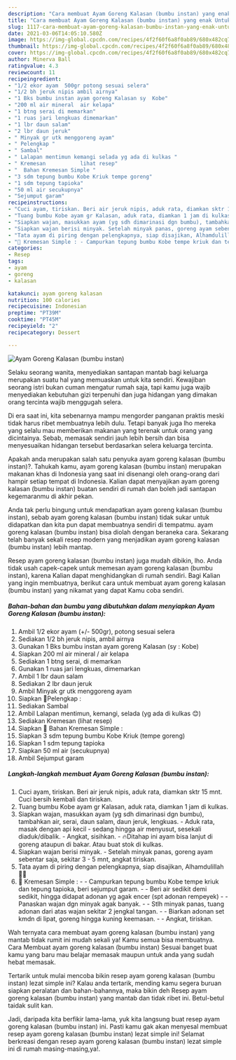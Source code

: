```yaml
---
description: "Cara membuat Ayam Goreng Kalasan (bumbu instan) yang enak Untuk Jualan"
title: "Cara membuat Ayam Goreng Kalasan (bumbu instan) yang enak Untuk Jualan"
slug: 1117-cara-membuat-ayam-goreng-kalasan-bumbu-instan-yang-enak-untuk-jualan
date: 2021-03-06T14:05:10.580Z
image: https://img-global.cpcdn.com/recipes/4f2f60f6a8f0ab89/680x482cq70/ayam-goreng-kalasan-bumbu-instan-foto-resep-utama.jpg
thumbnail: https://img-global.cpcdn.com/recipes/4f2f60f6a8f0ab89/680x482cq70/ayam-goreng-kalasan-bumbu-instan-foto-resep-utama.jpg
cover: https://img-global.cpcdn.com/recipes/4f2f60f6a8f0ab89/680x482cq70/ayam-goreng-kalasan-bumbu-instan-foto-resep-utama.jpg
author: Minerva Ball
ratingvalue: 4.3
reviewcount: 11
recipeingredient:
- "1/2 ekor ayam  500gr potong sesuai selera"
- "1/2 bh jeruk nipis ambil airnya"
- "1 Bks bumbu instan ayam goreng Kalasan sy  Kobe"
- "200 ml air mineral  air kelapa"
- "1 btng serai di memarkan"
- "1 ruas jari lengkuas dimemarkan"
- "1 lbr daun salam"
- "2 lbr daun jeruk"
- " Minyak gr utk menggoreng ayam"
- " Pelengkap "
- " Sambal"
- " Lalapan mentimun kemangi selada yg ada di kulkas "
- " Kremesan           lihat resep"
- "  Bahan Kremesan Simple "
- "3 sdm tepung bumbu Kobe Kriuk tempe goreng"
- "1 sdm tepung tapioka"
- "50 ml air secukupnya"
- "Sejumput garam"
recipeinstructions:
- "Cuci ayam, tiriskan. Beri air jeruk nipis, aduk rata, diamkan sktr 15 mnt. Cuci bersih kembali dan tiriskan."
- "Tuang bumbu Kobe ayam gr Kalasan, aduk rata, diamkan 1 jam di kulkas."
- "Siapkan wajan, masukkan ayam (yg sdh dimarinasi dgn bumbu), tambahkan air, serai, daun salam, daun jeruk, lengkuas.  Aduk rata, masak dengan api kecil - sedang hingga air menyusut, sesekali diaduk/dibalik. Angkat, sisihkan. 🔥Ditahap ini ayam bisa lanjut di goreng ataupun di bakar. Atau buat stok di kulkas."
- "Siapkan wajan berisi minyak. Setelah minyak panas, goreng ayam sebentar saja, sekitar 3 - 5 mnt, angkat tiriskan."
- "Tata ayam di piring dengan pelengkapnya, siap disajikan, Alhamdulillah 🙏😋"
- "🔼 Kremesan Simple : - Campurkan tepung bumbu Kobe tempe kriuk dan tepung tapioka, beri sejumput garam. - Beri air sedikit demi sedikit, hingga didapat adonan yg agak encer (spt adonan rempeyek) - Panaskan wajan dgn minyak agak banyak.  - Stlh minyak panas, tuang adonan dari atas wajan sekitar 2 jengkal tangan.  - Biarkan adonan set kmdn di lipat, goreng hingga kuning keemasan. - Angkat, tiriskan."
categories:
- Resep
tags:
- ayam
- goreng
- kalasan

katakunci: ayam goreng kalasan 
nutrition: 100 calories
recipecuisine: Indonesian
preptime: "PT39M"
cooktime: "PT45M"
recipeyield: "2"
recipecategory: Dessert

---
```



![Ayam Goreng Kalasan (bumbu instan)](https://img-global.cpcdn.com/recipes/4f2f60f6a8f0ab89/680x482cq70/ayam-goreng-kalasan-bumbu-instan-foto-resep-utama.jpg)

Selaku seorang wanita, menyediakan santapan mantab bagi keluarga merupakan suatu hal yang memuaskan untuk kita sendiri. Kewajiban seorang istri bukan cuman mengatur rumah saja, tapi kamu juga wajib menyediakan kebutuhan gizi terpenuhi dan juga hidangan yang dimakan orang tercinta wajib menggugah selera.

Di era  saat ini, kita sebenarnya mampu mengorder panganan praktis meski tidak harus ribet membuatnya lebih dulu. Tetapi banyak juga lho mereka yang selalu mau memberikan makanan yang terenak untuk orang yang dicintainya. Sebab, memasak sendiri jauh lebih bersih dan bisa menyesuaikan hidangan tersebut berdasarkan selera keluarga tercinta. 



Apakah anda merupakan salah satu penyuka ayam goreng kalasan (bumbu instan)?. Tahukah kamu, ayam goreng kalasan (bumbu instan) merupakan makanan khas di Indonesia yang saat ini disenangi oleh orang-orang dari hampir setiap tempat di Indonesia. Kalian dapat menyajikan ayam goreng kalasan (bumbu instan) buatan sendiri di rumah dan boleh jadi santapan kegemaranmu di akhir pekan.

Anda tak perlu bingung untuk mendapatkan ayam goreng kalasan (bumbu instan), sebab ayam goreng kalasan (bumbu instan) tidak sukar untuk didapatkan dan kita pun dapat membuatnya sendiri di tempatmu. ayam goreng kalasan (bumbu instan) bisa diolah dengan beraneka cara. Sekarang telah banyak sekali resep modern yang menjadikan ayam goreng kalasan (bumbu instan) lebih mantap.

Resep ayam goreng kalasan (bumbu instan) juga mudah dibikin, lho. Anda tidak usah capek-capek untuk memesan ayam goreng kalasan (bumbu instan), karena Kalian dapat menghidangkan di rumah sendiri. Bagi Kalian yang ingin membuatnya, berikut cara untuk membuat ayam goreng kalasan (bumbu instan) yang nikamat yang dapat Kamu coba sendiri.

<!--inarticleads1-->

##### Bahan-bahan dan bumbu yang dibutuhkan dalam menyiapkan Ayam Goreng Kalasan (bumbu instan):

1. Ambil 1/2 ekor ayam (+/- 500gr), potong sesuai selera
1. Sediakan 1/2 bh jeruk nipis, ambil airnya
1. Gunakan 1 Bks bumbu instan ayam goreng Kalasan (sy : Kobe)
1. Siapkan 200 ml air mineral / air kelapa
1. Sediakan 1 btng serai, di memarkan
1. Gunakan 1 ruas jari lengkuas, dimemarkan
1. Ambil 1 lbr daun salam
1. Sediakan 2 lbr daun jeruk
1. Ambil  Minyak gr utk menggoreng ayam
1. Siapkan  🌠Pelengkap :
1. Sediakan  Sambal
1. Ambil  Lalapan mentimun, kemangi, selada (yg ada di kulkas 😊)
1. Sediakan  Kremesan           (lihat resep)
1. Siapkan  🌠 Bahan Kremesan Simple :
1. Siapkan 3 sdm tepung bumbu Kobe Kriuk (tempe goreng)
1. Siapkan 1 sdm tepung tapioka
1. Siapkan 50 ml air (secukupnya)
1. Ambil Sejumput garam




<!--inarticleads2-->

##### Langkah-langkah membuat Ayam Goreng Kalasan (bumbu instan):

1. Cuci ayam, tiriskan. Beri air jeruk nipis, aduk rata, diamkan sktr 15 mnt. Cuci bersih kembali dan tiriskan.
1. Tuang bumbu Kobe ayam gr Kalasan, aduk rata, diamkan 1 jam di kulkas.
1. Siapkan wajan, masukkan ayam (yg sdh dimarinasi dgn bumbu), tambahkan air, serai, daun salam, daun jeruk, lengkuas.  - Aduk rata, masak dengan api kecil - sedang hingga air menyusut, sesekali diaduk/dibalik. - Angkat, sisihkan. - 🔥Ditahap ini ayam bisa lanjut di goreng ataupun di bakar. Atau buat stok di kulkas.
1. Siapkan wajan berisi minyak. - Setelah minyak panas, goreng ayam sebentar saja, sekitar 3 - 5 mnt, angkat tiriskan.
1. Tata ayam di piring dengan pelengkapnya, siap disajikan, Alhamdulillah 🙏😋
1. 🔼 Kremesan Simple : - - Campurkan tepung bumbu Kobe tempe kriuk dan tepung tapioka, beri sejumput garam. - - Beri air sedikit demi sedikit, hingga didapat adonan yg agak encer (spt adonan rempeyek) - - Panaskan wajan dgn minyak agak banyak.  - - Stlh minyak panas, tuang adonan dari atas wajan sekitar 2 jengkal tangan.  - - Biarkan adonan set kmdn di lipat, goreng hingga kuning keemasan. - - Angkat, tiriskan.




Wah ternyata cara membuat ayam goreng kalasan (bumbu instan) yang mantab tidak rumit ini mudah sekali ya! Kamu semua bisa membuatnya. Cara Membuat ayam goreng kalasan (bumbu instan) Sesuai banget buat kamu yang baru mau belajar memasak maupun untuk anda yang sudah hebat memasak.

Tertarik untuk mulai mencoba bikin resep ayam goreng kalasan (bumbu instan) lezat simple ini? Kalau anda tertarik, mending kamu segera buruan siapkan peralatan dan bahan-bahannya, maka bikin deh Resep ayam goreng kalasan (bumbu instan) yang mantab dan tidak ribet ini. Betul-betul taidak sulit kan. 

Jadi, daripada kita berfikir lama-lama, yuk kita langsung buat resep ayam goreng kalasan (bumbu instan) ini. Pasti kamu gak akan menyesal membuat resep ayam goreng kalasan (bumbu instan) lezat simple ini! Selamat berkreasi dengan resep ayam goreng kalasan (bumbu instan) lezat simple ini di rumah masing-masing,ya!.

